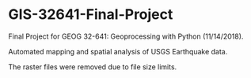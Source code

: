 # GIS-32641-Final-Project

Final Project for GEOG 32-641: Geoprocessing with Python (11/14/2018).

Automated mapping and spatial analysis of USGS Earthquake data.

The raster files were removed due to file size limits.
